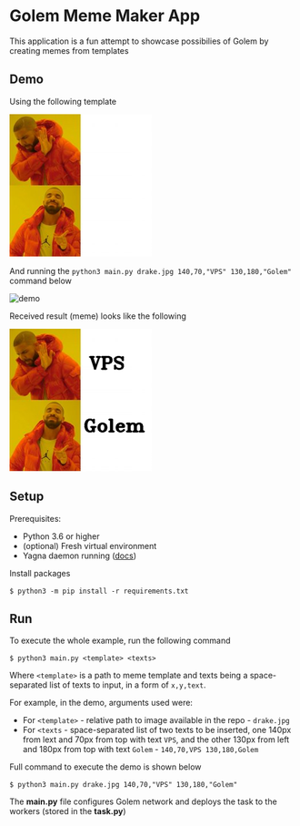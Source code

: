 # Golem Meme Maker App

This application is a fun attempt to showcase possibilies of Golem by creating memes from templates

## Demo

Using the following template

![template](./drake.jpg)

And running the `python3 main.py drake.jpg 140,70,"VPS" 130,180,"Golem"` command below

![demo](https://user-images.githubusercontent.com/5244214/183055621-5e11587c-8a32-4ae4-a8a1-832f34fc6609.gif)

Received result (meme) looks like the following

![result](./result.png)

## Setup

Prerequisites:

- Python 3.6 or higher
- (optional) Fresh virtual environment
- Yagna daemon running ([docs](https://handbook.golem.network/requestor-tutorials/flash-tutorial-of-requestor-development))

Install packages

```
$ python3 -m pip install -r requirements.txt
```

## Run

To execute the whole example, run the following command

```
$ python3 main.py <template> <texts>
```

Where `<template>` is a path to meme template and texts being a space-separated list of texts to input, in a form of `x,y,text`.

For example, in the demo, arguments used were:

- For `<template>` - relative path to image available in the repo - `drake.jpg`
- For `<texts` - space-separated list of two texts to be inserted, one 140px from lext and 70px from top with text `VPS`, and the other 130px from left and 180px from top with text `Golem` - `140,70,VPS 130,180,Golem`

Full command to execute the demo is shown below

```
$ python3 main.py drake.jpg 140,70,"VPS" 130,180,"Golem"
```

The **main.py** file configures Golem network and deploys the task to the workers (stored in the **task.py**)

